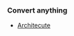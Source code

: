 ### Convert anything

- [Architecute](https://drive.google.com/file/d/1O6fZ_cDqXqT1vXi-KoEfpstnNJCE3MlO/view)
